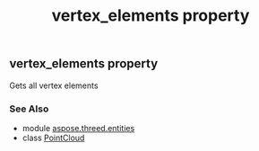 ﻿---
title: vertex_elements property
second_title: Aspose.3D for Python via .NET API References
description: 
type: docs
weight: 250
url: /python-net/aspose.threed.entities/pointcloud/vertex_elements/
is_root: false
---

## vertex_elements property


Gets all vertex elements

### See Also
* module [aspose.threed.entities](../../)
* class [PointCloud](/3d/python-net/aspose.threed.entities/pointcloud)
